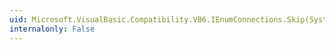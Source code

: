 ```yaml
---
uid: Microsoft.VisualBasic.Compatibility.VB6.IEnumConnections.Skip(System.Int32)
internalonly: False
---
```

